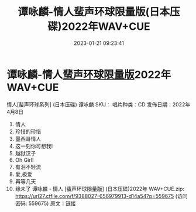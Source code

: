 ﻿---
title: 谭咏麟-情人蜚声环球限量版(日本压碟)2022年WAV+CUE
date: 2023-01-21 09:23:41
categories: WAV车载音乐、镜像
tags: 华语中文
---
# 谭咏麟-情人[蜚声环球限量版](日本压碟)2022年WAV+CUE

情人[蜚声环球系列] (日本压碟)
谭咏麟
SKU：
唱片种类：CD
发佈日期：2022年4月8日
01. 情人
02. 珍惜的珍惜
03. 墨西哥情人
04. 这一刻你可想我!
05. 越狱汉子
06. Oh Girl!
07. 有泪不轻流
08. 爱,极爱
09. 再等几天
10. 缘未了
谭咏麟 - 情人 [蜚声环球限量版] (日本压碟)2022年 WAV+CUE.zip: https://url27.ctfile.com/f/9388027-656979913-d14a54?p=559675
(访问密码: 559675)
原文：[链接](https://blog.sina.com.cn/s/blog_1647c7e76010310qq.html)